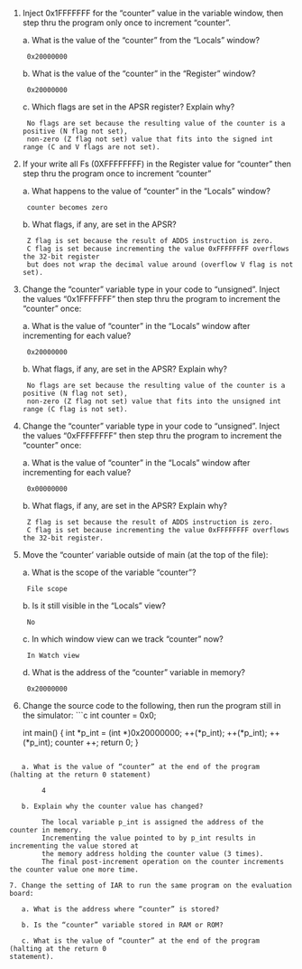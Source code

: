 1. Inject 0x1FFFFFFF for the “counter” value in the variable window, then step thru the program only once to increment “counter”.

   a. What is the value of the “counter” from the “Locals” window?

		0x20000000

   b. What is the value of the “counter” in the “Register” window?

		0x20000000

   c. Which flags are set in the APSR register? Explain why?

		No flags are set because the resulting value of the counter is a positive (N flag not set), 
		non-zero (Z flag not set) value that fits into the signed int range (C and V flags are not set).

2. If your write all Fs (0XFFFFFFFF) in the Register value for “counter” then step thru the program once to increment “counter”

   a. What happens to the value of “counter” in the “Locals” window?

		counter becomes zero

   b. What flags, if any, are set in the APSR?

		Z flag is set because the result of ADDS instruction is zero. 
		C flag is set because incrementing the value 0xFFFFFFFF overflows the 32-bit register 
		but does not wrap the decimal value around (overflow V flag is not set).

3. Change the “counter” variable type in your code to “unsigned”. Inject the values “0x1FFFFFFF” then step thru the program to increment the “counter” once:

   a. What is the value of “counter” in the “Locals” window after incrementing for each value?

		0x20000000

   b. What flags, if any, are set in the APSR? Explain why?

		No flags are set because the resulting value of the counter is a positive (N flag not set), 
		non-zero (Z flag not set) value that fits into the unsigned int range (C flag is not set).

4. Change the “counter” variable type in your code to “unsigned”. Inject the values “0xFFFFFFFF” then step thru the program to increment the “counter” once:

   a. What is the value of “counter” in the “Locals” window after incrementing for each value?

		0x00000000

   b. What flags, if any, are set in the APSR? Explain why?

		Z flag is set because the result of ADDS instruction is zero. 
		C flag is set because incrementing the value 0xFFFFFFFF overflows the 32-bit register.

5. Move the “counter’ variable outside of main (at the top of the file):

   a. What is the scope of the variable “counter”?

		File scope

   b. Is it still visible in the “Locals” view?

		No

   c. In which window view can we track “counter” now?

		In Watch view

   d. What is the address of the “counter” variable in memory?

		0x20000000

6. Change the source code to the following, then run the program still in the simulator:
		```c
	int counter = 0x0;

	int main() {
	  int *p_int = (int *)0x20000000;
	  ++(*p_int);
	  ++(*p_int);
	  ++(*p_int);
	  counter ++;
	  return 0;
	}
```

   a. What is the value of “counter” at the end of the program (halting at the return 0 statement)

		4

   b. Explain why the counter value has changed?

		The local variable p_int is assigned the address of the counter in memory. 
		Incrementing the value pointed to by p_int results in incrementing the value stored at 
		the memory address holding the counter value (3 times). 
		The final post-increment operation on the counter increments the counter value one more time.

7. Change the setting of IAR to run the same program on the evaluation board:

   a. What is the address where “counter” is stored?

   b. Is the “counter” variable stored in RAM or ROM?

   c. What is the value of “counter” at the end of the program (halting at the return 0
statement).
